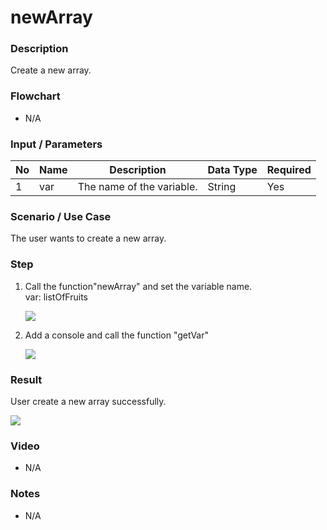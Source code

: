 ﻿# newArray

### Description

Create a new array.

### Flowchart

- N/A 

### Input / Parameters

| No | Name | Description | Data Type | Required |
| ------ | ------ | ------ |------ | ------ |
| 1 | var | The name of the variable. | String | Yes |

### Scenario / Use Case

The user wants to create a new array.

### Step

1. Call the function"newArray" and set the         variable name.<br>
   var: listOfFruits<br />
    
    ![](../../../../document/function/Array/newArray/newArray-step-1.png?raw=true)
    
2. Add a console and call the function "getVar"

    ![](../../../../document/function/Array/newArray/newArray-step-2.png?raw=true)
    
### Result

User create a new array successfully.<br>

![](../../../../document/function/Array/newArray/newArray-result-1.png?raw=true)

### Video

- N/A

<!--[![Video](http://i.imgur.com/Ot5DWAW.png)](https://youtu.be/StTqXEQ2l-Y?t=35s)-->

### Notes

- N/A